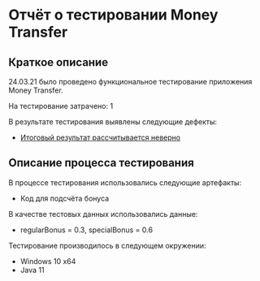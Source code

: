 # Отчёт о тестировании Money Transfer

## Краткое описание

24.03.21 было проведено функциональное тестирование приложения Money Transfer.

На тестирование затрачено: 1

В результате тестирования выявлены следующие дефекты:
* [Итоговый результат рассчитывается неверно](https://github.com/anfimova/1.2.Precision/issues/1)

## Описание процесса тестирования

В процессе тестирования использовались следующие артефакты:
* Код для подсчёта бонуса

В качестве тестовых данных использовались данные:
* regularBonus = 0.3, specialBonus = 0.6

Тестирование производилось в следующем окружении:
* Windows 10 x64
* Java 11